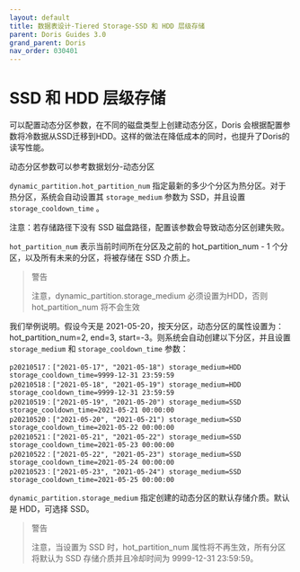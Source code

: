 ```yaml
---
layout: default
title: 数据表设计-Tiered Storage-SSD 和 HDD 层级存储
parent: Doris Guides 3.0
grand_parent: Doris
nav_order: 030401
---
```


# SSD 和 HDD 层级存储
可以配置动态分区参数，在不同的磁盘类型上创建动态分区，Doris 会根据配置参数将冷数据从SSD迁移到HDD。这样的做法在降低成本的同时，也提升了Doris的读写性能。

动态分区参数可以参考数据划分-动态分区

`dynamic_partition.hot_partition_num` 指定最新的多少个分区为热分区。对于热分区，系统会自动设置其 `storage_medium` 参数为 SSD，并且设置 `storage_cooldown_time` 。

注意：若存储路径下没有 SSD 磁盘路径，配置该参数会导致动态分区创建失败。

`hot_partition_num` 表示当前时间所在分区及之前的 hot_partition_num - 1 个分区，以及所有未来的分区，将被存储在 SSD 介质上。

> 警告
>
> 注意，dynamic_partition.storage_medium 必须设置为HDD，否则 hot_partition_num 将不会生效

我们举例说明。假设今天是 2021-05-20，按天分区，动态分区的属性设置为：hot_partition_num=2, end=3, start=-3。则系统会自动创建以下分区，并且设置 `storage_medium` 和 `storage_cooldown_time` 参数：

```shell
p20210517：["2021-05-17", "2021-05-18") storage_medium=HDD storage_cooldown_time=9999-12-31 23:59:59
p20210518：["2021-05-18", "2021-05-19") storage_medium=HDD storage_cooldown_time=9999-12-31 23:59:59
p20210519：["2021-05-19", "2021-05-20") storage_medium=SSD storage_cooldown_time=2021-05-21 00:00:00
p20210520：["2021-05-20", "2021-05-21") storage_medium=SSD storage_cooldown_time=2021-05-22 00:00:00
p20210521：["2021-05-21", "2021-05-22") storage_medium=SSD storage_cooldown_time=2021-05-23 00:00:00
p20210522：["2021-05-22", "2021-05-23") storage_medium=SSD storage_cooldown_time=2021-05-24 00:00:00
p20210523：["2021-05-23", "2021-05-24") storage_medium=SSD storage_cooldown_time=2021-05-25 00:00:00
```

`dynamic_partition.storage_medium` 指定创建的动态分区的默认存储介质。默认是 HDD，可选择 SSD。

> 警告
> 
> 注意，当设置为 SSD 时，hot_partition_num 属性将不再生效，所有分区将默认为 SSD 存储介质并且冷却时间为 9999-12-31 23:59:59。
